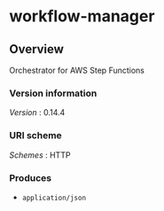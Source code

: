 # workflow-manager


<a name="overview"></a>
## Overview
Orchestrator for AWS Step Functions


### Version information
*Version* : 0.14.4


### URI scheme
*Schemes* : HTTP


### Produces

* `application/json`



